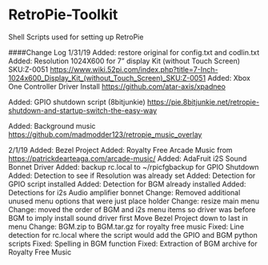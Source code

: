 # RetroPie-Toolkit
Shell Scripts used for setting up RetroPie 


####Change Log
1/31/19
Added: restore original for config.txt and codlin.txt
Added: Resolution 1024X600 for 7” display Kit (without Touch Screen) SKU:Z-0051
		https://www.wiki.52pi.com/index.php?title=7-Inch-1024x600_Display_Kit_(without_Touch_Screen)_SKU:Z-0051
Added: Xbox One Controller Driver Install
		https://github.com/atar-axis/xpadneo 

Added: GPIO shutdown script (8bitjunkie)
		https://pie.8bitjunkie.net/retropie-shutdown-and-startup-switch-the-easy-way

Added: Background music 
		https://github.com/madmodder123/retropie_music_overlay
	
2/1/19
Added: Bezel Project 
Added: Royalty Free Arcade Music from 
		https://patrickdearteaga.com/arcade-music/ 
Added: AdaFruit i2S Sound Bonnet Driver
Added: backup rc.local to ~/rpicfgbackup for GPIO Shutdown
Added: Detection to see if Resolution was already set 
Added: Detection for GPIO script installed
Added: Detection for BGM already installed
Added: Detections for i2s Audio amplifier bonnet 
Change: Removed additional unused menu options that were just place holder
Change: resize main menu 
Change: moved the order of BGM and i2s menu items so driver was before BGM to imply install sound driver first 
		Move Bezel Project down to last in menu 
Change: BGM.zip to BGM.tar.gz for royalty free music
Fixed: Line detection for rc.local where the script would add the GPIO and BGM python scripts
Fixed: Spelling in BGM function
Fixed: Extraction of BGM archive for Royalty Free Music
